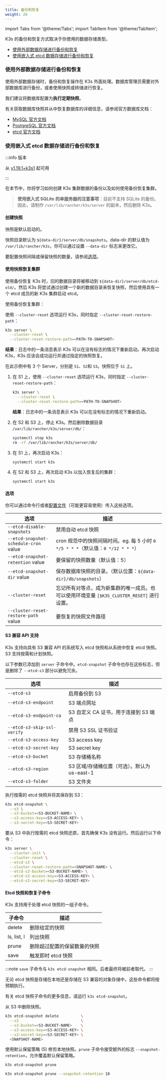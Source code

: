 ```yaml
---
title: 备份和恢复
weight: 26
---
```


import Tabs from '@theme/Tabs';
import TabItem from '@theme/TabItem';

K3s 的备份和恢复方式取决于你使用的数据存储类型。

- [使用外部数据存储进行备份和恢复](#使用外部数据存储进行备份和恢复)
- [使用嵌入式 etcd 数据存储进行备份和恢复](#使用嵌入式-etcd-数据存储进行备份和恢复)

### 使用外部数据存储进行备份和恢复

使用外部数据存储时，备份和恢复操作在 K3s 外面处理。数据库管理员需要对外部数据库进行备份，或者使用快照或转储进行恢复。

我们建议将数据库配置为**执行定期快照**。

有关获取数据库快照并从中恢复数据库的详细信息，请参阅官方数据库文档：

- [MySQL 官方文档](https://dev.mysql.com/doc/refman/8.0/en/replication-snapshot-method.html)
- [PostgreSQL 官方文档](https://www.postgresql.org/docs/8.3/backup-dump.html)
- [etcd 官方文档](https://etcd.io/docs/latest/op-guide/recovery/)

### 使用嵌入式 etcd 数据存储进行备份和恢复

:::info 版本

从 [v1.19.1+k3s1](https://github.com/k3s-io/k3s/releases/tag/v1.19.1%2Bk3s1) 起可用

:::

在本节中，你将学习如何创建 K3s 集群数据的备份以及如何使用备份恢复集群。

> **使用嵌入式 SQLite 的单服务器的注意事项**：目前不支持 SQLite 的备份。因此，请制作 `/var/lib/rancher/k3s/server` 的副本，然后删除 K3s。

#### 创建快照

快照是默认启动的。

快照目录默认为 `${data-dir}/server/db/snapshots`。data-dir 的默认值为 `/var/lib/rancher/k3s`，你可以通过设置 `--data-dir` 标志来更改它。

要配置快照间隔或保留快照的数量，请参阅[选项](#选项)。

#### 使用快照恢复集群

使用备份恢复 K3s 时，旧的数据目录将被移动到 `${data-dir}/server/db/etcd-old/`。然后 K3s 将尝试通过创建一个新的数据目录来恢复快照，然后使用具有一个 etcd 成员的新 K3s 集群启动 etcd。

使用备份恢复集群：

<Tabs>
<TabItem value="单服务器">

使用 `--cluster-reset` 选项运行 K3s，同时指定 `--cluster-reset-restore-path`：

```bash
k3s server \
  --cluster-reset \
  --cluster-reset-restore-path=<PATH-TO-SNAPSHOT>
```

**结果**：日志中的一条消息表示 K3s 可以在没有标志的情况下重新启动。再次启动 K3s，K3s 应该会成功运行并通过指定的快照恢复。

</TabItem>

<TabItem value="高可用">

在此示例中有 3 个 Server，分别是 `S1`、`S2`和 `S3`。快照位于 `S1` 上。

1. 在 S1 上，使用 `--cluster-reset` 选项运行 K3s，同时指定 `--cluster-reset-restore-path`：

   ```bash
   k3s server \
     --cluster-reset \
     --cluster-reset-restore-path=<PATH-TO-SNAPSHOT>
   ```

   **结果**：日志中的一条消息表示 K3s 可以在没有标志的情况下重新启动。

2. 在 S2 和 S3 上，停止 K3s。然后删除数据目录 `/var/lib/rancher/k3s/server/db/`：

   ```bash
   systemctl stop k3s
   rm -rf /var/lib/rancher/k3s/server/db/
   ```

3. 在 S1 上，再次启动 K3s：

   ```bash
   systemctl start k3s
   ```

4. 在 S2 和 S3 上，再次启动 K3s 以加入恢复后的集群：

   ```bash
   systemctl start k3s
   ```

</TabItem>
</Tabs>

#### 选项

你可以通过命令行或者[配置文件](../installation/configuration.md#配置文件)（可能更容易使用）传入这些选项。

| 选项 | 描述 |
| ----------- | --------------- |
| `--etcd-disable-snapshots` | 禁用自动 etcd 快照 |
| `--etcd-snapshot-schedule-cron` value | cron 规范中的快照间隔时间。eg. 每 5 小时 `0 */5 * * *`（默认值：`0 */12 * * *`） |
| `--etcd-snapshot-retention` value | 要保留的快照数量（默认值：5） |
| `--etcd-snapshot-dir` value | 保存数据库快照的目录。（默认位置：`${data-dir}/db/snapshots`） |
| `--cluster-reset` | 忘记所有对等点，成为新集群的唯一成员。也可以使用环境变量 `[$K3S_CLUSTER_RESET]` 进行设置。 |
| `--cluster-reset-restore-path` value | 要恢复的快照文件路径 |

#### S3 兼容 API 支持

K3s 支持向具有 S3 兼容 API 的系统写入 etcd 快照和从系统中恢复 etcd 快照。S3 支持按需和计划快照。

以下参数已添加到 `server` 子命令中。`etcd-snapshot` 子命令也存在这些标志，但是删除了 `--etcd-s3` 部分以避免冗余。

| 选项 | 描述 |
| ----------- | --------------- |
| `--etcd-s3` | 启用备份到 S3 |
| `--etcd-s3-endpoint` | S3 端点网址 |
| `--etcd-s3-endpoint-ca` | S3 自定义 CA 证书，用于连接到 S3 端点 |
| `--etcd-s3-skip-ssl-verify` | 禁用 S3 SSL 证书验证 |
| `--etcd-s3-access-key` | S3 access key |
| `--etcd-s3-secret-key` | S3 secret key |
| `--etcd-s3-bucket` | S3 存储桶名称 |
| `--etcd-s3-region` | S3 区域/存储桶位置（可选）。默认为 us-east-1 |
| `--etcd-s3-folder` | S3 文件夹 |

执行按需的 etcd 快照并将其保存到 S3：

```bash
k3s etcd-snapshot \
  --s3 \
  --s3-bucket=<S3-BUCKET-NAME> \
  --s3-access-key=<S3-ACCESS-KEY> \
  --s3-secret-key=<S3-SECRET-KEY>
```

要从 S3 中执行按需的 etcd 快照还原，首先确保 K3s 没有运行。然后运行以下命令：

```bash
k3s server \
  --cluster-init \
  --cluster-reset \
  --etcd-s3 \
  --cluster-reset-restore-path=<SNAPSHOT-NAME> \
  --etcd-s3-bucket=<S3-BUCKET-NAME> \
  --etcd-s3-access-key=<S3-ACCESS-KEY> \
  --etcd-s3-secret-key=<S3-SECRET-KEY>
```

#### Etcd 快照和恢复子命令

K3s 支持用于处理 etcd 快照的一组子命令。

| 子命令 | 描述 |
| ----------- | --------------- |
| delete | 删除给定的快照 |
| ls, list, l | 列出快照 |
| prune | 删除超过配置的保留数量的快照 |
| save | 触发即时 etcd 快照 |

:::note
`save` 子命令与 `k3s etcd-snapshot` 相同。后者最终将被前者取代。
:::

无论 etcd 快照是存储在本地还是存储在 S3 兼容的对象存储中，这些命令都将按预期执行。

有关 etcd 快照子命令的更多信息，请运行 `k3s etcd-snapshot`。

从 S3 中删除快照。

```bash
k3s etcd-snapshot delete          \
  --s3                            \
  --s3-bucket=<S3-BUCKET-NAME>    \
  --s3-access-key=<S3-ACCESS-KEY> \
  --s3-secret-key=<S3-SECRET-KEY> \
  <SNAPSHOT-NAME>
```

使用默认保留策略 (5) 修剪本地快照。`prune` 子命令接受额外的标志 `--snapshot-retention`，允许覆盖默认保留策略。

```bash
k3s etcd-snapshot prune
```

```bash
k3s etcd-snapshot prune --snapshot-retention 10
```
